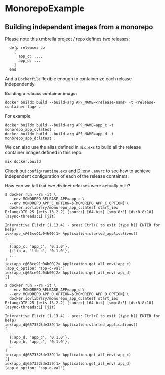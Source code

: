 # MonorepoExample

## Building independent images from a monorepo

Please note this umbrella project / repo defines two releases:

```
  defp releases do
    [
      app_c: ...,
      app_d: ...
    ]
  end
```

And a `Dockerfile` flexible enough to containerize each release independently.

Building a release container image:

```
docker buildx build --build-arg APP_NAME=<release-name> -t <release-container-tag> .
```

For example:

```
docker buildx build --build-arg APP_NAME=app_c -t monorepo_app_c:latest .
docker buildx build --build-arg APP_NAME=app_d -t monorepo_app_d:latest .
```

We can also use the alias defined in `mix.exs` to build all the release
container images defined in this repo:

```
mix docker.build
```

Check out `config/runtime.exs` and [Direnv](https://direnv.net/) `.envrc` to see how
to achieve independent configuration of each of the release containers.

How can we tell that two distinct releases were actually built?

```
$ docker run --rm -it \
  --env MONOREPO_RELEASE_APP=app_c \
  --env MONOREPO_APP_C_OPTION=${MONOREPO_APP_C_OPTION} \
  docker.io/library/monorepo_app_c:latest start_iex
Erlang/OTP 25 [erts-13.2.2] [source] [64-bit] [smp:8:8] [ds:8:8:10] [async-threads:1] [jit]

Interactive Elixir (1.13.4) - press Ctrl+C to exit (type h() ENTER for help)
iex(app_c@63ce91c04b00)1> Application.started_applications()
[
  ...
  {:app_c, 'app_c', '0.1.0'},
  {:lib_a, 'lib_a', '0.1.0'},
  ...
]
iex(app_c@63ce91c04b00)2> Application.get_all_env(:app_c)
[app_c_option: "app-c-val"]
iex(app_c@63ce91c04b00)2> Application.get_all_env(:app_d)
[]
```

```
$ docker run --rm -it \
  --env MONOREPO_RELEASE_APP=app_d \
  --env MONOREPO_APP_D_OPTION=${MONOREPO_APP_D_OPTION} \
  docker.io/library/monorepo_app_d:latest start_iex
Erlang/OTP 25 [erts-13.2.2] [source] [64-bit] [smp:8:8] [ds:8:8:10] [async-threads:1] [jit]

Interactive Elixir (1.13.4) - press Ctrl+C to exit (type h() ENTER for help)
iex(app_d@6573325de339)1> Application.started_applications()
[
  ...
  {:app_d, 'app_d', '0.1.0'},
  {:app_b, 'app_b', '0.1.0'},
  ...
]
iex(app_d@6573325de339)1> Application.get_all_env(:app_c)
[]
iex(app_d@6573325de339)1> Application.get_all_env(:app_d)
[app_d_option: "app-d-val"]
```

